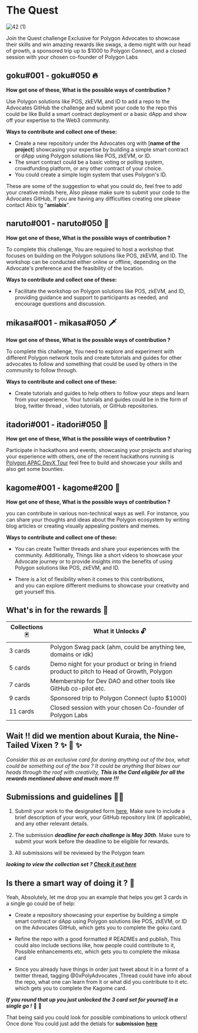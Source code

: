 
# The Quest 

![42 (1)](https://user-images.githubusercontent.com/128218414/236816131-6743e2b1-8cb8-47ef-b198-e65cd5f773ab.png)

Join the Quest challenge Exclusive for Polygon Advocates to showcase their skills and win amazing rewards like swags, a demo night with our head of growth, a sponsored trip up to $1000 to Polygon Connect, and a closed session with your chosen co-founder of Polygon Labs 



## goku#001 - goku#050 🔥

**How get one of these, What is the possible ways of contribution ?**

Use Polygon solutions like POS, zkEVM, and ID to add a repo to the Advocates GitHub the challenge and submit your code to the repo this could be like Build a smart contract deployment or a basic dApp and show off your expertise to the Web3 community.

**Ways to contribute and collect one of these:** 

-   Create a new repository under the Advocates org with [**name of the project**] showcasing your expertise by building a simple smart contract or dApp using Polygon solutions like POS, zkEVM, or ID.
-   The smart contract could be a basic voting or polling system, crowdfunding platform, or any other contract of your choice.
-  You could create a simple login system that uses Polygon's ID.

These are some of the suggestion to what you could do, feel free to add your creative minds here, Also please make sure to submit your code to the Advocates GitHub, If you are having any difficulties creating one please contact Abix tg "**amiabix**".

## naruto#001 - naruto#050 🍥 

**How get one of these, What is the possible ways of contribution ?** 

To complete this challenge, You are required to host a workshop that focuses on building on the Polygon solutions like POS, zkEVM, and ID. The workshop can be conducted either online or offline, depending on the Advocate's preference and the feasibility of the location.

**Ways to contribute and collect one of these:** 

 - Facilitate the workshop on Polygon solutions like POS, zkEVM, and ID, providing guidance and support to
   participants as needed, and encourage questions and discussion.

## mikasa#001 - mikasa#050 🗡️ 

**How get one of these, What is the possible ways of contribution ?** 

To complete this challenge, You need to explore and experiment with different Polygon network tools and create tutorials and guides for other advocates to follow and something that could be used by others in the community to follow through.

**Ways to contribute and collect one of these:** 

 - Create tutorials and guides to help others to follow your steps and learn from your
   experience. Your tutorials and guides could be in the form of blog, twitter thread 
  , video tutorials, or GitHub repositories.
  
## itadori#001 - itadori#050 💪

**How get one of these, What is the possible ways of contribution ?** 

Participate in hackathons and events, showcasing your projects and sharing your experience with others, one of the recent hackathons running is [Polygon APAC DevX Tour](https://dorahacks.io/hackathon/polygondevx)  feel free to build and showcase your skills and also get some bounties. 

## kagome#001 - kagome#200 🏹

**How get one of these, What is the possible ways of contribution ?** 

you can contribute in various non-technical ways as well. For instance, you can share your thoughts and ideas about the Polygon ecosystem by writing blog articles or creating visually appealing posters and memes. 

**Ways to contribute and collect one of these:** 

 - You can create Twitter threads and share your experiences with
   the community. Additionally, Things like a short videos to showcase
   your Advocate journey or to provide insights into the benefits of
   using Polygon solutions like POS, zkEVM, and ID. 
   
 - There is a lot of flexibility when it comes to this contributions,   
   and you can explore different mediums to showcase your creativity and
   get yourself this.


## What's in for the rewards 🌟

| Collections  🃏  |  What it Unlocks 🔓 |
|--|--|
|  3 cards | Polygon Swag pack (ahm, could be anything tee, domains or idk) |
| 5 cards | Demo night for your product or bring in friend product to pitch to Head of Growth, Polygon |
|7 cards | Membership for Dev DAO and other tools like GitHub co-pilot etc.|
| 9 cards | Sponsored trip to Polygon Connect (upto $1000) |
|11 cards | Closed session with your chosen Co-founder of Polygon Labs |

## Wait !! did we mention about Kuraia, the Nine-Tailed Vixen ? ✨ 🦊 ✨


*Consider this as an exclusive card for doning anything out of the box, what could be something out of the box ?  It could be anything that blows our heads through the roof with creativity, ***This is the Card eligible for all the rewards mentioned above and much more !!!****

## Submissions and guidelines 🏄‍♂️

1.  Submit your work to the designated form [here](https://airtable.com/shrJW5zrv1BnZTxWy), Make sure to include a brief description of your work, your GitHub repository link (if applicable), and any other relevant details.
    
2.  The submission ***deadline for each challenge is May 30th***. Make sure to submit your work before the deadline to be eligible for rewards.
    
3.  All submissions will be reviewed by the Polygon team

***looking to view the collection set ? [Check it out here](https://opensea.io/collection/the-quest-polygon-advocates)*** 


## Is there a smart way of doing it ? 🧠

Yeah, Absolutely, let me drop you an example that helps you get 3 cards in a single go  could be of help:

 - Create a repository showcasing your expertise by building a simple smart contract or dApp using Polygon solutions like POS, zkEVM, or ID on the Advocates GitHub, which gets you to complete the goku card.
 
 - Refine the repo with a good formatted # READMEs and publish, This could also include sections like, how people could contribute to it, Possible enhancements etc, which gets you to complete the mikasa card

 - Since you already have things in order just tweet about it in a formt of a twitter thread, tagging @0xPolyAdvocates ,Thread could have info about the repo, what one can learn from it or what did you contribute to it etc. which gets you to complete the Kagome card.

***If you round that up you just unlocked the 3 card set for yourself in a single go !*** 🤩 🤩

That being said you could look for possible combinations to unlock others! Once done You could just add the detials for **submission** [**here**](https://airtable.com/shrJW5zrv1BnZTxWy) 
 
